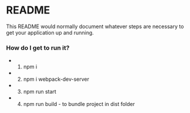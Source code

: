 # README #

This README would normally document whatever steps are necessary to get your application up and running.

### How do I get to run it? ###

* 1) npm i
* 2) npm i webpack-dev-server
* 3) npm run start
* 4) npm run build  - to bundle project in dist folder

